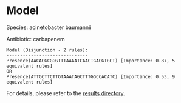 
# Model

Species: acinetobacter baumannii

Antibiotic: carbapenem

```
Model (Disjunction - 2 rules):
------------------------------
Presence(AACACGCGGGTTTAAAATCAACTGACGTGCT) [Importance: 0.87, 5 equivalent rules]
OR
Presence(ATTGCTTCTTGTAAATAGCTTTGGCCACATC) [Importance: 0.53, 9 equivalent rules]

```

For details, please refer to the [results directory](../../../../../results/scm_b/acinetobacter+baumannii/carbapenem/repeat_0/).

